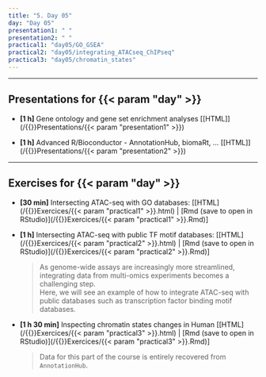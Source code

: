 ```yaml
---
title: "5. Day 05"
day: "Day 05"
presentation1: " "
presentation2: " "
practical1: "day05/GO_GSEA"
practical2: "day05/integrating_ATACseq_ChIPseq"
practical3: "day05/chromatin_states"
---
```


---

## Presentations for {{< param "day" >}}

- **\[1 h\]** Gene ontology and gene set enrichment analyses
[[HTML]](/{{<myPackageUrl>}}Presentations/{{< param "presentation1" >}})

- **\[1 h\]** Advanced R/Bioconductor - AnnotationHub, biomaRt, ...
[[HTML]](/{{<myPackageUrl>}}Presentations/{{< param "presentation2" >}})

---

## Exercises for {{< param "day" >}}

-  **\[30 min\]** Intersecting ATAC-seq with GO databases:
    [[HTML](/{{<myPackageUrl>}}Exercices/{{< param "practical1" >}}.html) | [Rmd (save to open in RStudio)](/{{<myPackageUrl>}}Exercices/{{< param "practical1" >}}.Rmd)]

-  **\[1 h\]** Intersecting ATAC-seq with public TF motif databases:
    [[HTML](/{{<myPackageUrl>}}Exercices/{{< param "practical2" >}}.html) | [Rmd (save to open in RStudio)](/{{<myPackageUrl>}}Exercices/{{< param "practical2" >}}.Rmd)]

    > As genome-wide assays are increasingly more streamlined, 
    integrating data from multi-omics experiments becomes a challenging step.  
    Here, we will see an example of how to integrate 
    ATAC-seq with public databases such as transcription factor binding motif databases. 

-  **\[1 h 30 min\]** Inspecting chromatin states changes in Human
    [[HTML](/{{<myPackageUrl>}}Exercices/{{< param "practical3" >}}.html) | [Rmd (save to open in RStudio)](/{{<myPackageUrl>}}Exercices/{{< param "practical3" >}}.Rmd)]

    > Data for this part of the course is entirely recovered from `AnnotationHub`.

